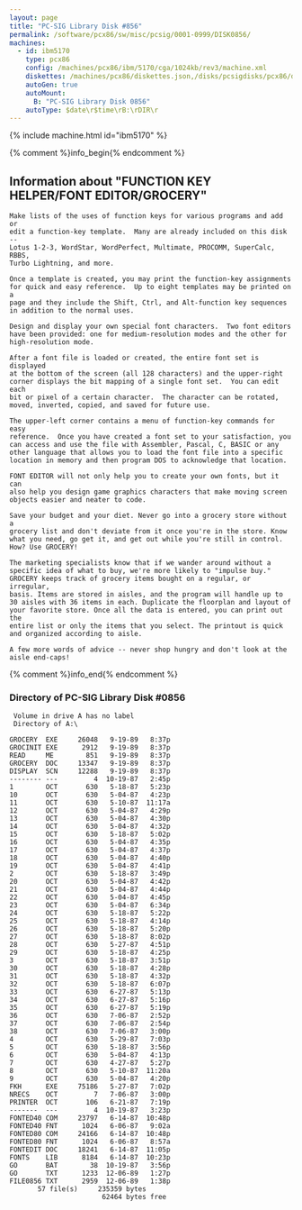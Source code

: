 ```yaml
---
layout: page
title: "PC-SIG Library Disk #856"
permalink: /software/pcx86/sw/misc/pcsig/0001-0999/DISK0856/
machines:
  - id: ibm5170
    type: pcx86
    config: /machines/pcx86/ibm/5170/cga/1024kb/rev3/machine.xml
    diskettes: /machines/pcx86/diskettes.json,/disks/pcsigdisks/pcx86/diskettes.json
    autoGen: true
    autoMount:
      B: "PC-SIG Library Disk 0856"
    autoType: $date\r$time\rB:\rDIR\r
---
```


{% include machine.html id="ibm5170" %}

{% comment %}info_begin{% endcomment %}

## Information about "FUNCTION KEY HELPER/FONT EDITOR/GROCERY"

    Make lists of the uses of function keys for various programs and add or
    edit a function-key template.  Many are already included on this disk --
    Lotus 1-2-3, WordStar, WordPerfect, Multimate, PROCOMM, SuperCalc, RBBS,
    Turbo Lightning, and more.
    
    Once a template is created, you may print the function-key assignments
    for quick and easy reference.  Up to eight templates may be printed on a
    page and they include the Shift, Ctrl, and Alt-function key sequences
    in addition to the normal uses.
    
    Design and display your own special font characters.  Two font editors
    have been provided: one for medium-resolution modes and the other for
    high-resolution mode.
    
    After a font file is loaded or created, the entire font set is displayed
    at the bottom of the screen (all 128 characters) and the upper-right
    corner displays the bit mapping of a single font set.  You can edit each
    bit or pixel of a certain character.  The character can be rotated,
    moved, inverted, copied, and saved for future use.
    
    The upper-left corner contains a menu of function-key commands for easy
    reference.  Once you have created a font set to your satisfaction, you
    can access and use the file with Assembler, Pascal, C, BASIC or any
    other language that allows you to load the font file into a specific
    location in memory and then program DOS to acknowledge that location.
    
    FONT EDITOR will not only help you to create your own fonts, but it can
    also help you design game graphics characters that make moving screen
    objects easier and neater to code.
    
    Save your budget and your diet. Never go into a grocery store without a
    grocery list and don't deviate from it once you're in the store. Know
    what you need, go get it, and get out while you're still in control.
    How? Use GROCERY!
    
    The marketing specialists know that if we wander around without a
    specific idea of what to buy, we're more likely to "impulse buy."
    GROCERY keeps track of grocery items bought on a regular, or irregular,
    basis. Items are stored in aisles, and the program will handle up to
    30 aisles with 36 items in each. Duplicate the floorplan and layout of
    your favorite store. Once all the data is entered, you can print out the
    entire list or only the items that you select. The printout is quick
    and organized according to aisle.
    
    A few more words of advice -- never shop hungry and don't look at the
    aisle end-caps!
{% comment %}info_end{% endcomment %}


### Directory of PC-SIG Library Disk #0856

     Volume in drive A has no label
     Directory of A:\

    GROCERY  EXE     26048   9-19-89   8:37p
    GROCINIT EXE      2912   9-19-89   8:37p
    READ     ME        851   9-19-89   8:37p
    GROCERY  DOC     13347   9-19-89   8:37p
    DISPLAY  SCN     12288   9-19-89   8:37p
    -------- ---         4  10-19-87   2:45p
    1        OCT       630   5-18-87   5:23p
    10       OCT       630   5-04-87   4:23p
    11       OCT       630   5-10-87  11:17a
    12       OCT       630   5-04-87   4:29p
    13       OCT       630   5-04-87   4:30p
    14       OCT       630   5-04-87   4:32p
    15       OCT       630   5-18-87   5:02p
    16       OCT       630   5-04-87   4:35p
    17       OCT       630   5-04-87   4:37p
    18       OCT       630   5-04-87   4:40p
    19       OCT       630   5-04-87   4:41p
    2        OCT       630   5-18-87   3:49p
    20       OCT       630   5-04-87   4:42p
    21       OCT       630   5-04-87   4:44p
    22       OCT       630   5-04-87   4:45p
    23       OCT       630   5-04-87   6:34p
    24       OCT       630   5-18-87   5:22p
    25       OCT       630   5-18-87   4:14p
    26       OCT       630   5-18-87   5:20p
    27       OCT       630   5-18-87   8:02p
    28       OCT       630   5-27-87   4:51p
    29       OCT       630   5-18-87   4:25p
    3        OCT       630   5-18-87   3:51p
    30       OCT       630   5-18-87   4:28p
    31       OCT       630   5-18-87   4:32p
    32       OCT       630   5-18-87   6:07p
    33       OCT       630   6-27-87   5:13p
    34       OCT       630   6-27-87   5:16p
    35       OCT       630   6-27-87   5:19p
    36       OCT       630   7-06-87   2:52p
    37       OCT       630   7-06-87   2:54p
    38       OCT       630   7-06-87   3:00p
    4        OCT       630   5-29-87   7:03p
    5        OCT       630   5-18-87   3:56p
    6        OCT       630   5-04-87   4:13p
    7        OCT       630   4-27-87   5:27p
    8        OCT       630   5-10-87  11:20a
    9        OCT       630   5-04-87   4:20p
    FKH      EXE     75186   5-27-87   7:02p
    NRECS    OCT         7   7-06-87   3:00p
    PRINTER  OCT       106   6-21-87   7:19p
    -------  ---         4  10-19-87   3:23p
    FONTED40 COM     23797   6-14-87  10:48p
    FONTED40 FNT      1024   6-06-87   9:02a
    FONTED80 COM     24166   6-14-87  10:48p
    FONTED80 FNT      1024   6-06-87   8:57a
    FONTEDIT DOC     18241   6-14-87  11:05p
    FONTS    LIB      8184   6-14-87  10:23p
    GO       BAT        38  10-19-87   3:56p
    GO       TXT      1233  12-06-89   1:27p
    FILE0856 TXT      2959  12-06-89   1:38p
           57 file(s)     235359 bytes
                           62464 bytes free
